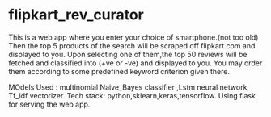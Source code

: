 # flipkart_rev_curator

This is a web app where you enter your choice of smartphone.(not too old)
Then the top 5 products of the search will be scraped off flipkart.com and displayed to you.
Upon selecting one of them,the top 50 reviews will be fetched and classified into (+ve or -ve) and displayed to you.
You may order them according to some predefined keyword criterion given there.

MOdels Used : multinomial Naive_Bayes classifier ,Lstm neural network, Tf_idf vectorizer.
Tech stack: python,sklearn,keras,tensorflow.
Using flask for serving the web app.
